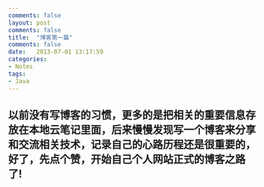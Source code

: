 ```yaml
---
comments: false
layout: post
comments: false
title:  "博客第一篇"
comments: false
date:   2013-07-01 13:17:59
categories: 
- Notes 
tags:
- Java
---
```



<h2>   以前没有写博客的习惯，更多的是把相关的重要信息存放在本地云笔记里面，后来慢慢发现写一个博客来分享和交流相关技术，记录自己的心路历程还是很重要的，好了，先点个赞，开始自己个人网站正式的博客之路了!
</h2>



